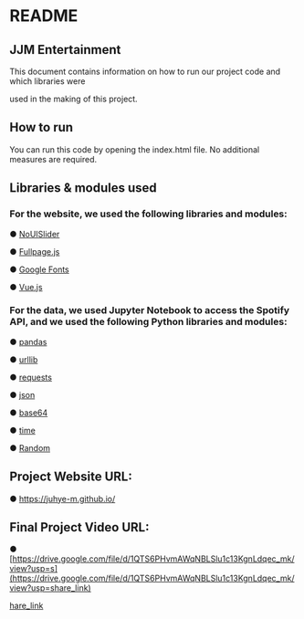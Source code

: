 # README

## JJM Entertainment

This document contains information on how to run our project code and which libraries were

used in the making of this project.

## How to run

You can run this code by opening the index.html file. No additional measures are required.

## Libraries & modules used

### For the website, we used the following libraries and modules:

● [NoUISlider](https://refreshless.com/nouislider/)

● [Fullpage.js](https://alvarotrigo.com/fullPage/)

● [Google](https://fonts.google.com/)[ ](https://fonts.google.com/)[Fonts](https://fonts.google.com/)

● [Vue.js](https://vuejs.org/)

### For the data, we used Jupyter Notebook to access the Spotify API, and we used the following Python libraries and modules:

● [pandas](https://pandas.pydata.org/)

● [urllib](https://docs.python.org/3/library/urllib.html)

● [requests](https://requests.readthedocs.io/en/latest/)

● [json](https://docs.python.org/3/library/json.html)

● [base64](https://docs.python.org/3/library/base64.html)

● [time](https://docs.python.org/3/library/time.html)

● [Random](https://docs.python.org/3/library/random.html)

## Project Website URL:

● <https://juhye-m.github.io/>

## Final Project Video URL:

● [https://drive.google.com/file/d/1QTS6PHvmAWqNBLSlu1c13KgnLdqec_mk/view?usp=s](https://drive.google.com/file/d/1QTS6PHvmAWqNBLSlu1c13KgnLdqec_mk/view?usp=share_link)

[hare_link](https://drive.google.com/file/d/1QTS6PHvmAWqNBLSlu1c13KgnLdqec_mk/view?usp=share_link)

